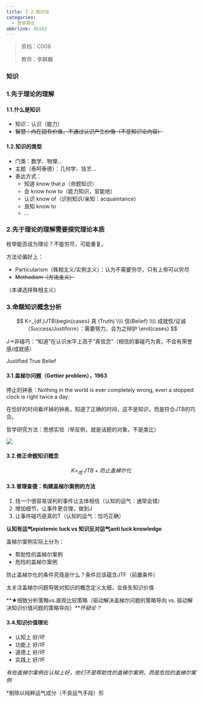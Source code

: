 ```yaml
---
title: 2.2.知识论
categories:
  - 哲学导论
abbrlink: 45182
---
```

> 原档：C008
>
> 教师：李麒麟

### 知识

### 1.先于理论的理解

#### 1.1.什么是知识

- 知识：认识（能力）
- ~~智慧：内在固有价值，不通过认识产生价值（不是知识论内容）~~

#### 1.2.知识的类型

- 门类：数学、物理...
- 主题（泰阿泰德）：几何学、技艺...
- 表达方式：
  - 知道 know that *p*（命题知识）
  - 会 know how to（能力知识，官能地）
  - 认识 know of（识别知识/亲知：acquaintance）
  - 良知 know to
  - ...

### 2.先于理论的理解需要探究理论本质

枚举能否成为理论？不能穷尽，可能重复。

方法论偏好上：

- Particularism（殊相主义/实例主义）：认为不需要穷尽，只有上帝可以穷尽
- ~~Methodism（方法主义）~~

（本课选择殊相主义）

### 3.命题知识概念分析

$$
K=_{df.}JTB\begin{cases}
真 (Truth) \\\\
信(Belief) \\\\
成就性/证诚（Success/Justiform）：需要努力，会为之辩护
\end{cases}
$$

J→非碰巧：“知道”在认识水平上高于“真信念”（相信的事碰巧为真，不会有荣誉感/成就感）

Justified True Belief

#### 3.1.盖梯尔问题（Gettier problem），1963

停止的钟表：Nothing in the world is ever completely wrong, even a stopped clock is right twice a day.

在恰好的时间看坏掉的钟表，知道了正确的时间，这不是知识，而是符合JTB的巧合。

哲学研究方法：思想实验（举反例，就是话题的对象，不是类比）

![](C022.png)

#### 3.2.修正命题知识概念


$$
K=_{df.}JTB+防止盖梯尔化
$$

#### 3.3.普理查德：构建盖梯尔案例的方法

1. 找一个很容易误判的事件让主体相信（认知的运气：通常会错）
2. 增加细节，让事件更合理，做到J
3. 让事件碰巧是真的T（认知的运气：恰巧正确）

**认知有运气epistemic luck vs 知识反对运气anti luck knowledge**

盖梯尔案例实际上分为：

- 帮助性的盖梯尔案例
- 危险的盖梯尔案例

防止盖梯尔化的条件究竟是什么？条件应该蕴含JTF（前置条件）

太关注盖梯尔问题导致对知识的概念定义太细，会丧失知识价值

**★细致分析策略vs.直观比较策略（驱动解决盖梯尔问题的策略导向 vs. 驱动解决知识价值问题的策略导向）***怀疑论？*

#### 3.4.知识价值理论

- 认知上 好/坏
- 功能上 好/坏
- 道德上 好/坏
- 实践上 好/坏

*有些盖梯尔案例在认知上好，他们不是帮助性的盖梯尔案例，而是危险的盖梯尔案例*

*剔除以纯粹运气成分（不良运气手段）形